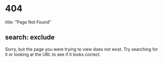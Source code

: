 # 404

title: "Page Not Found"

## search: exclude

Sorry, but the page you were trying to view does not exist. Try searching for it or looking at the URL to see if it looks correct.

